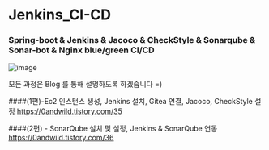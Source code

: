 # Jenkins_CI-CD


### Spring-boot & Jenkins & Jacoco & CheckStyle & Sonarqube & Sonar-bot & Nginx blue/green CI/CD


![image](https://user-images.githubusercontent.com/104492837/201207439-8bcd0562-9752-487f-bb09-f358f8bed3d2.png)


모든 과정은 Blog 를 통해 설명하도록 하겠습니다 =)

####(1편)-Ec2 인스턴스 생성, Jenkins 설치, Gitea 연결, Jacoco, CheckStyle 설정
https://0andwild.tistory.com/35

####(2편) - SonarQube 설치 및 설정, Jenkins & SonarQube 연동 
https://0andwild.tistory.com/36
